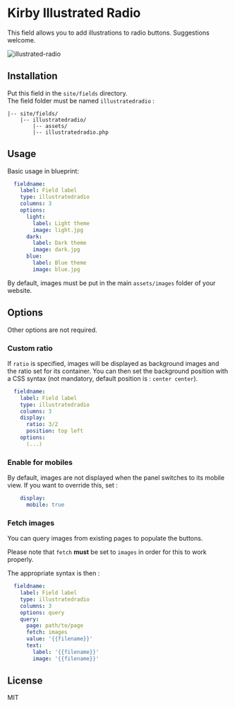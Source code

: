 # Kirby Illustrated Radio

This field allows you to add illustrations to radio buttons. Suggestions welcome.

![illustrated-radio](https://user-images.githubusercontent.com/14079751/28130554-5edcff2e-6737-11e7-8714-1a82299ede4e.jpg)

## Installation
Put this field in the `site/fields` directory.  
The field folder must be named `illustratedradio` :

```
|-- site/fields/
    |-- illustratedradio/
        |-- assets/
        |-- illustratedradio.php
```

## Usage

Basic usage in blueprint:
```yaml
  fieldname:
    label: Field label
    type: illustratedradio
    columns: 3
    options: 
      light:
        label: Light theme
        image: light.jpg
      dark:
        label: Dark theme
        image: dark.jpg
      blue:
        label: Blue theme
        image: blue.jpg
```

By default, images must be put in the main `assets/images` folder of your website.

## Options

Other options are not required. 

### Custom ratio

If `ratio` is specified, images will be displayed as background images and the ratio set for its container. You can then set the background position with a CSS syntax (not mandatory, default position is : `center center`).
```yaml
  fieldname:
    label: Field label
    type: illustratedradio
    columns: 3
    display:
      ratio: 3/2
      position: top left
    options:
      (...)
```

### Enable for mobiles

By default, images are not displayed when the panel switches to its mobile view. If you want to override this, set :
```yaml
    display:
      mobile: true
```

### Fetch images

You can query images from existing pages to populate the buttons.

Please note that `fetch` **must** be set to `images` in order for this to work properly.

The appropriate syntax is then :

```yaml
  fieldname:
    label: Field label
    type: illustratedradio
    columns: 3
    options: query
    query:
      page: path/to/page
      fetch: images
      value: '{{filename}}'
      text: 
        label: '{{filename}}'
        image: '{{filename}}'
```

## License

MIT